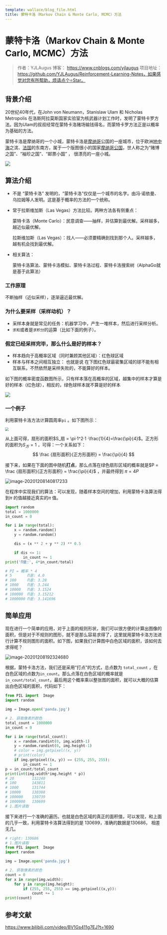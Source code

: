```yaml
---
template: wallace/blog_file.html
title: 蒙特卡洛（Markov Chain & Monte Carlo, MCMC）方法
---
```


# 蒙特卡洛（Markov Chain & Monte Carlo, MCMC）方法

> 作者：YJLAugus  博客： https://www.cnblogs.com/yjlaugus 项目地址：https://github.com/YJLAugus/Reinforcement-Learning-Notes，如果感觉对您有所帮助，烦请点个⭐Star。

## 背景介绍

20世纪40年代，在John von Neumann，Stanislaw Ulam 和 Nicholas Metropolis 在洛斯阿拉莫斯国家实验室为核武器计划工作时，发明了蒙特卡罗方法。因为Ulam的叔叔经常在蒙特卡洛赌场输钱得名，而蒙特卡罗方法正是以概率为基础的方法。

蒙特卡洛是摩纳哥的一个小城，蒙特卡洛是[摩纳哥](https://baike.baidu.com/item/摩纳哥/127488)公国的一座城市，位于欧洲[地中海](https://baike.baidu.com/item/地中海/11515)之滨、[法国](https://baike.baidu.com/item/法国/1173384)的东南方，属于一个版图很小的国家[摩纳哥公国](https://baike.baidu.com/item/摩纳哥公国/4428850)，世人称之为“赌博之国”、“袖珍之国”、“邮票小国” ， 很漂亮的一座小城。

![](https://raw.githubusercontent.com/zhaohongqiangsoliva/zhaohongqiangsoliva.github.io/master/_posts/img/MonteCarlo.jpg)

## 算法介绍

* 不是 “蒙特卡洛” 发明的，“蒙特卡洛”仅仅是一个城市的名字。由冯·诺依曼、乌拉姆等人发明。这是基于概率的方法的一个统称。

* 常于拉斯维加斯（Las Vegas）方法比较。两种方法各有侧重点：

  蒙特卡洛（Monte Carlo）：民意调查——抽样，并估算到最优解。采样越多，越近似最优解。

  拉斯维加斯（Las Vegas）：找人——必须要精确到找到那个人。采样越多，越有机会找到最优解。

* 相关算法：

  蒙特卡洛算法、蒙特卡洛模拟、蒙特卡洛过程、蒙特卡洛搜索树（AlphaGo就是基于此算法）
  
### 工作原理

不断抽样（近似采样），逐渐逼近最优解。

### 为什么要采样（采样动机）？

* 采样本身就是常见的任务：机器学习中，产生一堆样本，然后进行采样分析。
* `求和`或者是`求积分`的运算（比如下面的例子）。

### 假定已经采样完毕，那么什么是好的样本？

* 样本趋向于高概率区域（同时兼顾其他区域）：红色球区域
* 样本与样本之间相互独立： 也就是说 在下图红色球最密集区域的球不能有相互联系，不然依然是采样失败的，不能算好的样本。

如下图的概率密度函数图所示，只有样本落在高概率的区域，越集中的样本才算是好的样本（红色球），相反的，绿色球样本就不算是好的样本



![](https://raw.githubusercontent.com/zhaohongqiangsoliva/zhaohongqiangsoliva.github.io/master/_posts/img/mtclpf.svg)

### 一个例子

利用蒙特卡洛方法计算圆周率`pi` 。如下图所示：

<img src="https://raw.githubusercontent.com/zhaohongqiangsoliva/zhaohongqiangsoliva.github.io/master/_posts/img/pi.png" style="zoom: 67%;" />



从上面可得，扇形的面积$S_扇 = \pi·1^2·1 ·\frac{1}{4}=\frac{\pi}{4}$。正方形的面积为$S_方 = 1$ ，可得：一个关系如下：
$$
\frac {扇形面积}{正方形面积} = \frac{\pi}{4}
$$


接下来，如果在下面的图中随机**打点**，那么点落在绿色扇形区域的概率就是$P = \frac {扇形面积}{正方形面积} = \frac{\pi}{4}$ ，并最终得到 $\pi = 4P$

![image-20201208140817233](C:\Users\Administrator\AppData\Roaming\Typora\typora-user-images\image-20201208140817233.png)

在程序中实现我们的算法：可以发现，随着样本空间的增加，利用蒙特卡洛算法得到$\pi$ 的值越接近真实的$\pi$ 值。

```python
import random
total = 1000000
in_count = 0

for i in range(total):
    x = random.random()
    y = random.random()

    dis = (x ** 2 + y ** 2) ** 0.5

    if dis <= 1:
        in_count += 1
print('Π是:', 4*in_count/total)

# PI = 概率 * 4
# 5       Π是: 4.0
# 100     Π是: 3.28
# 1000    Π是: 3.244
# 10000   Π是: 3.1524
# 100000  Π是: 3.15212
# 1000000 Π是: 3.141696
```

## 简单应用

现在进行一个简单的应用，对于上面的规则形状，我们可以很方便的计算出图像的面积，但是对于不规则的图形，就不是那么容易求得了，这里就用蒙特卡洛方法进行计算不规则图形的面积。如下图，如果我们计算图中白色区域的面积，该如何去求得呢？

![image-20201208192324680](C:\Users\Administrator\AppData\Roaming\Typora\typora-user-images\image-20201208192324680.png)

根据，蒙特卡洛方法，我们还是采用“打点”的方式，总点数为 `total_count` ，在白色区域的点数为`in_count`。那么点落在白色区域的概率就是 `in_count/total_count`，最后用这个概率乘以整张图的面积，就可以大概的估算出白色区域的面积，代码如下：

```python
from PIL import  Image
import random

img = Image.open('panda.jpg')

# 2. 获取像素的颜色
total_count = 1000000
in_count = 0

for i in range(total_count):
    x = random.randint(0, img.width-1)
    y = random.randint(0, img.height-1)
    # color = img.getpixel((x, y))
    # print(color)
    if img.getpixel((x, y)) == (255, 255, 255):
        in_count += 1
p = in_count/total_count
print(int(img.width*img.height * p))
# 20        132240
# 100       143811
# 1000      131744
# 10000     130388
# 100000    130739
# 1000000   130699
# 1.图片读取
```

接下来进行一个准确的遍历。也就是白色区域的真正的面积值，可以发现，和上面的几乎一致，利用蒙特卡洛算法得到的是 130699，准确的数据是130686， 相差无几。

```python
# right: 130686
# 1.图片读取
from PIL import  Image
import random

img = Image.open('panda.jpg')

# 2. 获取像素的颜色
count = 0
for x in range(img.width):
    for y in range(img.height):
        if (255, 255, 255) == img.getpixel((x,y)):
            count += 1
print(count)
```

## 参考文献

https://www.bilibili.com/video/BV1Gs411g7EJ?t=1690
